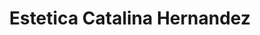 ---
title: "Estetica Catalina Hernandez"
url: /velez/estetica-catalina-hernandez/
shop: cosméticos
---
